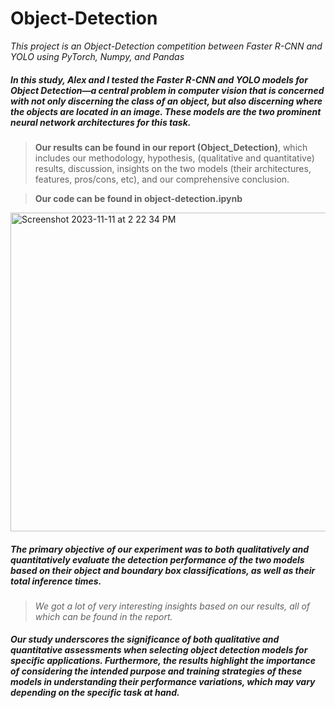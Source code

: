 # Object-Detection
_This project is an Object-Detection competition between Faster R-CNN and YOLO using PyTorch, Numpy, and Pandas_

<h5> 
  In this study, Alex and I tested the Faster R-CNN and YOLO models for Object Detection—a central problem in computer vision that is concerned with not only discerning the class of an object, but also discerning where the objects are located in an image. These models are the two prominent neural network architectures for this task. 
</h5>

> **Our results can be found in our report (Object_Detection)**, which includes our methodology, hypothesis, (qualitative and quantitative) results, discussion, insights on the two models (their architectures, features, pros/cons, etc), and our comprehensive conclusion.

> **Our code can be found in object-detection.ipynb**

<img width="510" alt="Screenshot 2023-11-11 at 2 22 34 PM" src="https://github.com/alankct/Object-Detection/assets/86837040/263ea981-f3e5-4418-bd9a-73284d617658">

<h5>
  The primary objective of our experiment was to both qualitatively and quantitatively evaluate the detection performance of the two models based on their object and boundary box classifications, as well as their total inference times.
</h5>

> _We got a lot of very interesting insights based on our results, all of which can be found in the report._

<h5>
  Our study underscores the significance of both qualitative and quantitative assessments when selecting object detection models for specific applications. Furthermore, the results highlight the importance of considering the intended purpose and training strategies of these models in understanding their performance variations, which may vary depending on the specific task at hand.
</h5>
